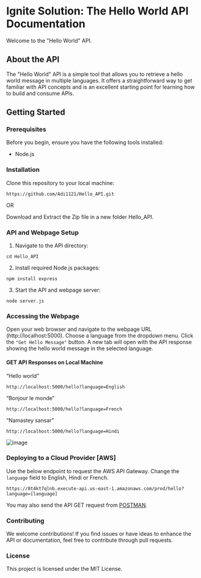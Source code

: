 # Ignite Solution: The Hello World API Documentation

Welcome to the "Hello World" API.

## About the API
The "Hello World" API is a simple tool that allows you to retrieve a hello world message in multiple languages. It offers a straightforward way to get familiar with API concepts and is an excellent starting point for learning how to build and consume APIs.

## Getting Started

### Prerequisites
Before you begin, ensure you have the following tools installed:
- Node.js

### Installation
   Clone this repository to your local machine:
   ```
   https://github.com/Adi1121/Hello_API.git
   ```
   OR
   
   Download and Extract the Zip file in a new folder Hello_API.

### API and Webpage Setup

1. Navigate to the API directory:
```
cd Hello_API
```

2. Install required Node.js packages:
```
npm install express
```

3. Start the API and webpage server:
```
node server.js
```

### Accessing the Webpage

Open your web browser and navigate to the webpage URL (http://localhost:5000).
Choose a language from the dropdown menu.
Click the ```"Get Hello Message"``` button.
A new tab will open with the API response showing the hello world message in the selected language.

#### GET API Responses on Local Machine
“Hello world”
```
http://localhost:5000/hello?language=English
```
“Bonjour le monde”
```
http://localhost:5000/hello?language=French
```
“Namastey sansar”
```
http://localhost:5000/hello?language=Hindi
```

![image](https://github.com/Adi1121/Hello_API/assets/80208985/2f7b369b-d30b-4628-8b4d-33c5fe592588)


### Deploying to a Cloud Provider [AWS]
Use the below endpoint to request the AWS API Gateway.
Change the ```language``` field to English, Hindi or French.

```
https://8t4kt7qlnb.execute-api.us-east-1.amazonaws.com/prod/hello?language=[language]
```
You may also send the API GET request from <a href="https://www.postman.com/api-documentation-tool/" target="_blank">POSTMAN</a>.

### Contributing
We welcome contributions! If you find issues or have ideas to enhance the API or documentation, feel free to contribute through pull requests.

### License
This project is licensed under the MIT License.
